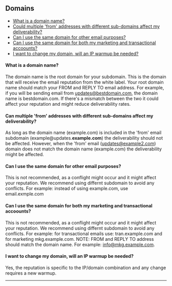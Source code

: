 ## Domains
<a id="domains"></a>
   - [What is a domain name? ](#what-is-domain)
   - [Could multiple 'from' addresses with different sub-domains affect my deliverability? ](#mult-from)
   - [Can I use the same domain for other email purposes? ](#same-domain)
   - [Can I use the same domain for both my marketing and transactional accoounts? ](#same-domain-tr-mkg)
   - [I want to change my domain, will an IP warmup be needed? ](#change-domain-warmup)
 
#### <a id="what-is-domain"></a>What is a domain name? 
The domain name is the root domain for your subdomain. This is the domain that will receive the email reputation from the white label. Your root domain name should match your FROM and REPLY TO email address. For example, if you will be sending email from updates@bestdomain.com, the domain name is bestdomain.com. If there's a mismatch between the two it could affect your reputation and might reduce deliverability rates.

#### <a id="mult-from"></a>Can multiple 'from' addresses with different sub-domains affect my deliverability?
As long as the domain name (example.com) is included in the 'from' email subdomain (example@updates.<b>example.com</b>) the deliverability should not be affected. However, when the 'from' email (updates@example2.com) domain does not match the domain name (example.com) the deliverability might be affected.

#### <a id="same-domain"></a>Can I use the same domain for other email purposes?
This is not recommended, as a conflight might occur and it might affect your reputation. We recommend using differnt subdomain to avoid any conflicts.
For example: instead of using example.com, use email.exmple.com

#### <a id="same-domain-tr-mkg"></a>Can I use the same domain for both my marketing and transactional accoounts? 
This is not recommended, as a conflight might occur and it might affect your reputation. We recommend using differnt subdomain to avoid any conflicts.
For example: for transactional emails use: tran.example.com and for marketing mkg.example.com.
NOTE: FROM and REPLY TO address should match the domain name. For example: info@mkg.example.com.

#### <a id="change-domain-warmup"></a>I want to change my domain, will an IP warmup be needed?
Yes, the reputation is specific to the IP/domain combination and any change requires a new warmup.


<HR>
